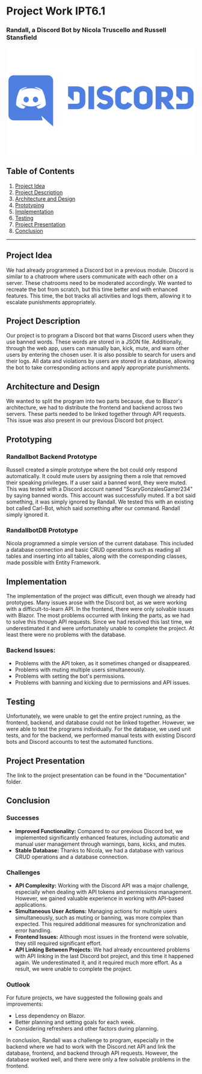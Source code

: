 # Project Work IPT6.1

### Randall, a Discord Bot by Nicola Truscello and Russell Stansfield

![Alt text](./DiscordLogo.png "Discord")

## Table of Contents

1. [Project Idea](#project-idea)
2. [Project Description](#project-description)
3. [Architecture and Design](#architecture-and-design)
4. [Prototyping](#prototyping)
5. [Implementation](#implementation)
6. [Testing](#testing)
7. [Project Presentation](#project-presentation)
8. [Conclusion](#conclusion)

---

## Project Idea

We had already programmed a Discord bot in a previous module. Discord is similar to a chatroom where users communicate with each other on a server. These chatrooms need to be moderated accordingly. We wanted to recreate the bot from scratch, but this time better and with enhanced features. This time, the bot tracks all activities and logs them, allowing it to escalate punishments appropriately.

## Project Description

Our project is to program a Discord bot that warns Discord users when they use banned words. These words are stored in a JSON file. Additionally, through the web app, users can manually ban, kick, mute, and warn other users by entering the chosen user. It is also possible to search for users and their logs. All data and violations by users are stored in a database, allowing the bot to take corresponding actions and apply appropriate punishments.

## Architecture and Design

We wanted to split the program into two parts because, due to Blazor's architecture, we had to distribute the frontend and backend across two servers. These parts needed to be linked together through API requests. This issue was also present in our previous Discord bot project.

## Prototyping

### Randallbot Backend Prototype

Russell created a simple prototype where the bot could only respond automatically. It could mute users by assigning them a role that removed their speaking privileges. If a user said a banned word, they were muted. This was tested with a Discord account named "ScaryGonzalesGamer234" by saying banned words. This account was successfully muted. If a bot said something, it was simply ignored by Randall. We tested this with an existing bot called Carl-Bot, which said something after our command. Randall simply ignored it.

### RandallbotDB Prototype

Nicola programmed a simple version of the current database. This included a database connection and basic CRUD operations such as reading all tables and inserting into all tables, along with the corresponding classes, made possible with Entity Framework.

## Implementation

The implementation of the project was difficult, even though we already had prototypes. Many issues arose with the Discord bot, as we were working with a difficult-to-learn API. In the frontend, there were only solvable issues with Blazor. The most problems occurred with linking the parts, as we had to solve this through API requests. Since we had resolved this last time, we underestimated it and were unfortunately unable to complete the project. At least there were no problems with the database.

### Backend Issues:

- Problems with the API token, as it sometimes changed or disappeared.
- Problems with muting multiple users simultaneously.
- Problems with setting the bot's permissions.
- Problems with banning and kicking due to permissions and API issues.

## Testing

Unfortunately, we were unable to get the entire project running, as the frontend, backend, and database could not be linked together. However, we were able to test the programs individually. For the database, we used unit tests, and for the backend, we performed manual tests with existing Discord bots and Discord accounts to test the automated functions.

## Project Presentation

The link to the project presentation can be found in the "Documentation" folder.

## Conclusion

### Successes

- **Improved Functionality:** Compared to our previous Discord bot, we implemented significantly enhanced features, including automatic and manual user management through warnings, bans, kicks, and mutes.
- **Stable Database:** Thanks to Nicola, we had a database with various CRUD operations and a database connection.

### Challenges

- **API Complexity:** Working with the Discord API was a major challenge, especially when dealing with API tokens and permissions management. However, we gained valuable experience in working with API-based applications.
- **Simultaneous User Actions:** Managing actions for multiple users simultaneously, such as muting or banning, was more complex than expected. This required additional measures for synchronization and error handling.
- **Frontend Issues:** Although most issues in the frontend were solvable, they still required significant effort.
- **API Linking Between Projects:** We had already encountered problems with API linking in the last Discord bot project, and this time it happened again. We underestimated it, and it required much more effort. As a result, we were unable to complete the project.

### Outlook

For future projects, we have suggested the following goals and improvements:

- Less dependency on Blazor.
- Better planning and setting goals for each week.
- Considering refreshers and other factors during planning.

In conclusion, Randall was a challenge to program, especially in the backend where we had to work with the Discord.net API and link the database, frontend, and backend through API requests. However, the database worked well, and there were only a few solvable problems in the frontend.
